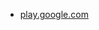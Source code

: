 * [play.google.com](https://play.google.com/store/apps/details?id=bible.with.strongs.concordance.study)
